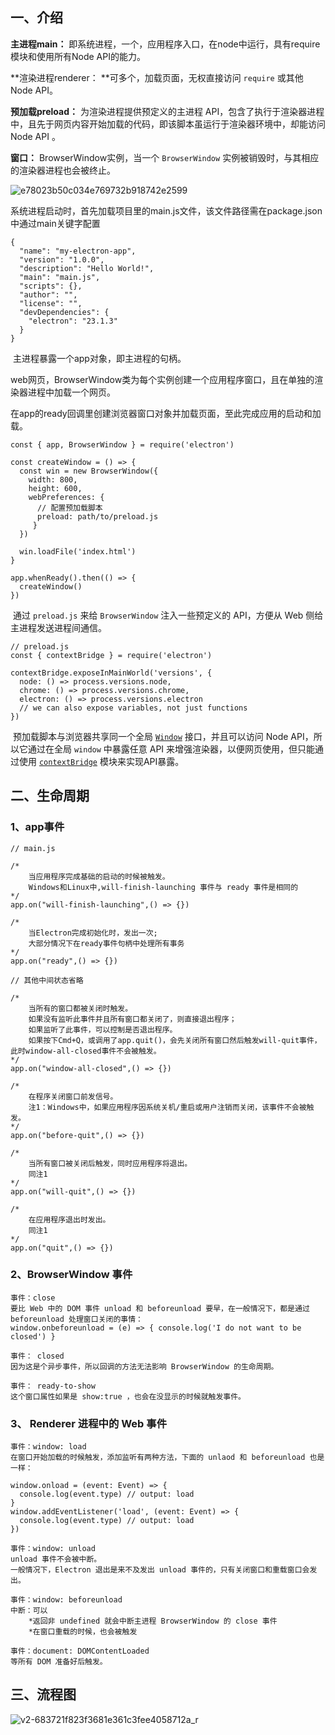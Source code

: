 ## 一、介绍

**主进程main：** 即系统进程，一个，应用程序入口，在node中运行，具有require模块和使用所有Node API的能力。

\*\*渲染进程renderer： \*\*可多个，加载页面，无权直接访问 `require` 或其他 Node API。

**预加载preload：** 为渲染进程提供预定义的主进程 API，包含了执行于渲染器进程中，且先于网页内容开始加载的代码，即该脚本虽运行于渲染器环境中，却能访问 Node API 。

**窗口：** BrowserWindow实例，当一个 `BrowserWindow` 实例被销毁时，与其相应的渲染器进程也会被终止。

![e78023b50c034e769732b918742e2599](uploads/e2b27af5ffe7e3f0a129039441b52200/e78023b50c034e769732b918742e2599.png)

​ 系统进程启动时，首先加载项目里的main.js文件，该文件路径需在package.json中通过main关键字配置

```plaintext
{
  "name": "my-electron-app",
  "version": "1.0.0",
  "description": "Hello World!",
  "main": "main.js",
  "scripts": {},
  "author": "",
  "license": "",
  "devDependencies": {
    "electron": "23.1.3"
  }
}
```

​ 主进程暴露一个app对象，即主进程的句柄。

​ web网页，BrowserWindow类为每个实例创建一个应用程序窗口，且在单独的渲染器进程中加载一个网页。

​ 在app的ready回调里创建浏览器窗口对象并加载页面，至此完成应用的启动和加载。

```plaintext
const { app, BrowserWindow } = require('electron')

const createWindow = () => {
  const win = new BrowserWindow({
    width: 800,
    height: 600,
    webPreferences: {
      // 配置预加载脚本
      preload: path/to/preload.js
     }
  })

  win.loadFile('index.html')
}

app.whenReady().then(() => {
  createWindow()
})
```

​ 通过 `preload.js` 来给 `BrowserWindow` 注入一些预定义的 API，方便从 Web 侧给主进程发送进程间通信。

```plaintext
// preload.js
const { contextBridge } = require('electron')

contextBridge.exposeInMainWorld('versions', {
  node: () => process.versions.node,
  chrome: () => process.versions.chrome,
  electron: () => process.versions.electron
  // we can also expose variables, not just functions
})
```

​ 预加载脚本与浏览器共享同一个全局 [`Window`](https://developer.mozilla.org/en-US/docs/Web/API/Window) 接口，并且可以访问 Node API，所以它通过在全局 `window` 中暴露任意 API 来增强渲染器，以便网页使用，但只能通过使用 [`contextBridge`](https://www.electronjs.org/zh/docs/latest/api/context-bridge) 模块来实现API暴露。

## 二、生命周期

### 1、app事件

```plaintext
// main.js

/* 
	当应用程序完成基础的启动的时候被触发。
	Windows和Linux中,will-finish-launching 事件与 ready 事件是相同的
*/
app.on("will-finish-launching",() => {})

/* 
	当Electron完成初始化时，发出一次;
	大部分情况下在ready事件句柄中处理所有事务
*/
app.on("ready",() => {})

// 其他中间状态省略

/* 
	当所有的窗口都被关闭时触发。
	如果没有监听此事件并且所有窗口都关闭了，则直接退出程序；
	如果监听了此事件，可以控制是否退出程序。
	如果按下Cmd+Q，或调用了app.quit()，会先关闭所有窗口然后触发will-quit事件，此时window-all-closed事件不会被触发。
*/
app.on("window-all-closed",() => {})

/* 
	在程序关闭窗口前发信号。
	注1：Windows中，如果应用程序因系统关机/重启或用户注销而关闭，该事件不会被触发。
*/
app.on("before-quit",() => {})

/* 
	当所有窗口被关闭后触发，同时应用程序将退出。
	同注1
*/
app.on("will-quit",() => {})

/* 
	在应用程序退出时发出。
	同注1
*/
app.on("quit",() => {})
```

### 2、BrowserWindow 事件

```plaintext
事件：close
要比 Web 中的 DOM 事件 unload 和 beforeunload 要早，在一般情况下，都是通过 beforeunload 处理窗口关闭的事情：
window.onbeforeunload = (e) => { console.log('I do not want to be closed') }

事件： closed
因为这是个异步事件，所以回调的方法无法影响 BrowserWindow 的生命周期。

事件： ready-to-show
这个窗口属性如果是 show:true ，也会在没显示的时候就触发事件。
```

### 3、 Renderer 进程中的 Web 事件

```plaintext
事件：window: load
在窗口开始加载的时候触发，添加监听有两种方法，下面的 unlaod 和 beforeunload 也是一样：

window.onload = (event: Event) => {
  console.log(event.type) // output: load
}
window.addEventListener('load', (event: Event) => {
  console.log(event.type) // output: load
})

事件：window: unload
unload 事件不会被中断。
一般情况下，Electron 退出是来不及发出 unload 事件的，只有关闭窗口和重载窗口会发出。

事件：window: beforeunload
中断：可以
	*返回非 undefined 就会中断主进程 BrowserWindow 的 close 事件
	*在窗口重载的时候，也会被触发

事件：document: DOMContentLoaded
等所有 DOM 准备好后触发。
```

## 三、流程图

![v2-683721f823f3681e361c3fee4058712a_r](uploads/8a78c408dbcfb11eeb1cf677626a885d/v2-683721f823f3681e361c3fee4058712a_r.png)